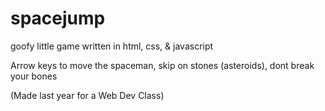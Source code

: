 # spacejump
goofy little game written in html, css, & javascript

Arrow keys to move the spaceman, skip on stones (asteroids), dont break your bones

(Made last year for a Web Dev Class)
